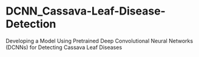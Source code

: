 # DCNN_Cassava-Leaf-Disease-Detection
Developing a Model Using Pretrained Deep Convolutional Neural Networks (DCNNs) for Detecting Cassava Leaf Diseases
